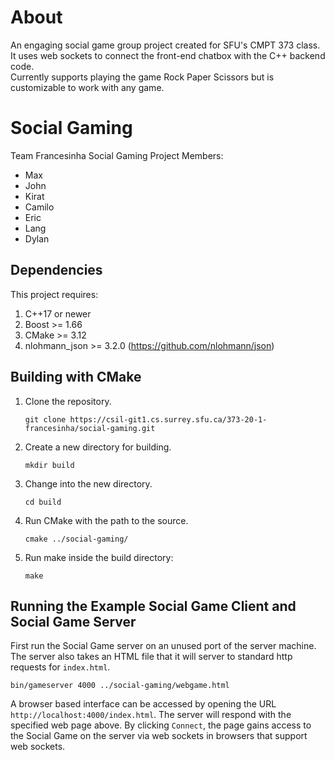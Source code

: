# About
An engaging social game group project created for SFU's CMPT 373 class.   
It uses web sockets to connect the front-end chatbox with the C++ backend code.   
Currently supports playing the game Rock Paper Scissors but is customizable to work with any game.

# Social Gaming

Team Francesinha Social Gaming Project
Members:

- Max
- John
- Kirat
- Camilo
- Eric
- Lang
- Dylan

## Dependencies

This project requires:

1. C++17 or newer
2. Boost >= 1.66
3. CMake >= 3.12
4. nlohmann_json >= 3.2.0 (https://github.com/nlohmann/json)

## Building with CMake

1.  Clone the repository.

        git clone https://csil-git1.cs.surrey.sfu.ca/373-20-1-francesinha/social-gaming.git

2.  Create a new directory for building.

        mkdir build

3.  Change into the new directory.

        cd build

4.  Run CMake with the path to the source.

        cmake ../social-gaming/

5.  Run make inside the build directory:

        make

## Running the Example Social Game Client and Social Game Server

First run the Social Game server on an unused port of the server machine. The server
also takes an HTML file that it will server to standard http requests for
`index.html`.

    bin/gameserver 4000 ../social-gaming/webgame.html

A browser based interface can be accessed by opening the URL
`http://localhost:4000/index.html`. The server will respond with the
specified web page above. By clicking `Connect`, the page gains access to the
Social Game on the server via web sockets in browsers that support web sockets.
